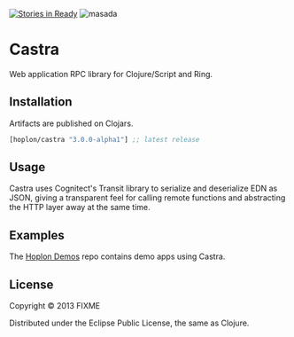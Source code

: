 [![Stories in Ready](https://badge.waffle.io/tailrecursion/castra.png?label=ready&title=Ready)](https://waffle.io/tailrecursion/castra)
![masada][2]

# Castra

Web application RPC library for Clojure/Script and Ring.

## Installation

Artifacts are published on Clojars.

[](dependency)
```clojure
[hoplon/castra "3.0.0-alpha1"] ;; latest release
```
[](/dependency)

## Usage

Castra uses Cognitect's Transit library to serialize and deserialize EDN as JSON, giving a transparent
feel for calling remote functions and abstracting the HTTP layer away at the same time.

## Examples

The [Hoplon Demos][1] repo contains demo apps using Castra.

## License

Copyright © 2013 FIXME

Distributed under the Eclipse Public License, the same as Clojure.

[1]: https://github.com/hoplon/demos
[2]: https://raw.github.com/hoplon/castra/master/img/Masada.png
